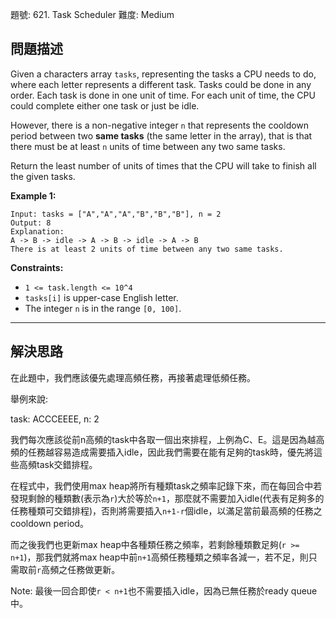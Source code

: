 題號: 621. Task Scheduler
難度: Medium

## 問題描述

Given a characters array `tasks`, representing the tasks a CPU needs to do, where each letter represents a different task. Tasks could be done in any order. Each task is done in one unit of time. For each unit of time, the CPU could complete either one task or just be idle.

However, there is a non-negative integer `n` that represents the cooldown period between two **same tasks** (the same letter in the array), that is that there must be at least `n` units of time between any two same tasks.

Return the least number of units of times that the CPU will take to finish all the given tasks.

**Example 1:**

```
Input: tasks = ["A","A","A","B","B","B"], n = 2
Output: 8
Explanation: 
A -> B -> idle -> A -> B -> idle -> A -> B
There is at least 2 units of time between any two same tasks.
```

**Constraints:**

- `1 <= task.length <= 10^4`
- `tasks[i]` is upper-case English letter.
- The integer `n` is in the range `[0, 100]`.


---
## 解決思路

在此題中，我們應該優先處理高頻任務，再接著處理低頻任務。

舉例來說:

task: ACCCEEEE, n: 2

我們每次應該從前n高頻的task中各取一個出來排程，上例為C、E。這是因為越高頻的任務越容易造成需要插入idle，因此我們需要在能有足夠的task時，優先將這些高頻task交錯排程。

在程式中，我們使用max heap將所有種類task之頻率記錄下來，而在每回合中若發現剩餘的種類數(表示為`r`)大於等於`n+1`，那麼就不需要加入idle(代表有足夠多的任務種類可交錯排程)，否則將需要插入`n+1-r`個idle，以滿足當前最高頻的任務之cooldown period。

而之後我們也更新max heap中各種類任務之頻率，若剩餘種類數足夠(`r >= n+1`)，那我們就將max heap中前`n+1`高頻任務種類之頻率各減一，若不足，則只需取前`r`高頻之任務做更新。

Note: 最後一回合即使`r < n+1`也不需要插入idle，因為已無任務於ready queue中。